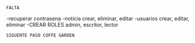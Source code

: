     FALTA 
-recuperar contrasena
-noticia crear, eliminar, editar 
-usuarios crear, editar, eliminar
-CREAR ROLES admin, escritor, lector

    SIGUENTE PASO COFFE GARDEN